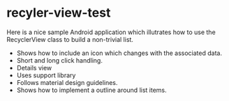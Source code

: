 # recyler-view-test
Here is a nice sample Android application which illutrates how to use the RecyclerView class to build a non-trivial list. 

- Shows how to include an icon  which changes with the associated data.
- Short and long click handling.
- Details view
- Uses support library
- Follows material design guidelines.
- Shows how to implement a outline around list items.

